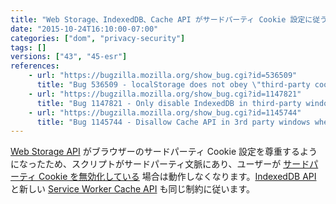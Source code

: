 ```yaml
---
title: "Web Storage、IndexedDB、Cache API がサードパーティ Cookie 設定に従うようになりました"
date: "2015-10-24T16:10:00-07:00"
categories: ["dom", "privacy-security"]
tags: []
versions: ["43", "45-esr"]
references:
    - url: "https://bugzilla.mozilla.org/show_bug.cgi?id=536509"
      title: "Bug 536509 - localStorage does not obey \"third-party cookies\" pref"
    - url: "https://bugzilla.mozilla.org/show_bug.cgi?id=1147821"
      title: "Bug 1147821 - Only disable IndexedDB in third-party windows when the third-party cookie preference is set"
    - url: "https://bugzilla.mozilla.org/show_bug.cgi?id=1145744"
      title: "Bug 1145744 - Disallow Cache API in 3rd party windows when 3rd party cookies are disabled"
---
```

[Web Storage API](https://developer.mozilla.org/docs/Web/API/Web_Storage_API) がブラウザーのサードパーティ Cookie 設定を尊重するようになったため、スクリプトがサードパーティ文脈にあり、ユーザーが [サードパーティ Cookie を無効化している](https://support.mozilla.org/kb/disable-third-party-cookies) 場合は動作しなくなります。[IndexedDB API](https://developer.mozilla.org/docs/Web/API/IndexedDB_API) と新しい [Service Worker Cache API](https://developer.mozilla.org/docs/Web/API/Cache) も同じ制約に従います。
